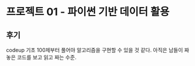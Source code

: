 # 프로젝트 01 - 파이썬 기반 데이터 활용

## 후기
codeup 기초 100제부터 풀어야 알고리즘을 구현할 수 있을 것 같다.
아직은 남들이 짜놓은 코드를 보고 읽고 짜는 수준.
 